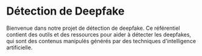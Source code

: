 # Détection de Deepfake

Bienvenue dans notre projet de détection de deepfake. Ce référentiel contient des outils et des ressources pour aider à détecter les deepfakes, qui sont des contenus manipulés générés par des techniques d'intelligence artificielle.
